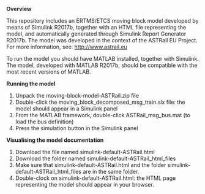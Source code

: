 **Overview**

This repository includes an ERTMS/ETCS moving block model developed by means of Simulink R2017b, 
together with an HTML file representing the model, and automatically generated through 
Simulink Report Generator R2017b. The model was developed in the context of the ASTRail EU Project.
For more information, see: http://www.astrail.eu

To run the model you should have MATLAB installed, together with Simulink.
The model, developed with MATLAB R2017b, should be compatible with the most 
recent versions of MATLAB.

**Running the model**

1. Unpack the moving-block-model-ASTRail.zip file
2. Double-click the moving_block_decomposed_msg_train.slx file: the model should appear in a Simulink panel
3. From the MATLAB framework, double-click ASTRail_msg_bus.mat (to load the bus definition)
4. Press the simulation button in the Simulink panel

**Visualising the model documentation**

1. Download the file named simulink-default-ASTRail.html
2. Download the folder named simulink-default-ASTRail_html_files
3. Make sure that simulink-default-ASTRail.html and the folder simulink-default-ASTRail_html_files are in the same folder.
3. Double-clock on simulink-default-ASTRail.html: the HTML page representing the model should appear in your browser.
